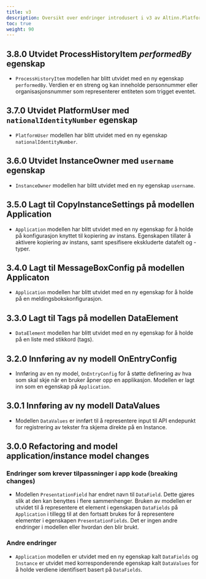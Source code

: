 ```yaml
---
title: v3
description: Oversikt over endringer introdusert i v3 av Altinn.Platform.Storage.Interface.
toc: true
weight: 90
---
```


## 3.8.0 Utvidet ProcessHistoryItem _performedBy_ egenskap
- `ProcessHistoryItem` modellen har blitt utvidet med en ny egenskap `performedBy`. 
Verdien er en streng og kan inneholde personnummer eller organisasjonsnummer som representerer
entiteten som trigget eventet.

## 3.7.0 Utvidet PlatformUser med `nationalIdentityNumber` egenskap
- `PlatformUser` modellen har blitt utvidet med en ny egenskap `nationalIdentityNumber`.

## 3.6.0 Utvidet InstanceOwner med `username` egenskap
- `InstanceOwner` modellen har blitt utvidet med en ny egenskap `username`.

## 3.5.0 Lagt til CopyInstanceSettings på modellen Application
- `Application` modellen har blitt utvidet med en ny egenskap for å holde på konfigurasjon knyttet til kopiering av instans.
  Egenskapen tillater å aktivere kopiering av instans, samt spesifisere ekskluderte datafelt og -typer.

## 3.4.0 Lagt til MessageBoxConfig på modellen Applicaton

- `Application` modellen har blitt utvidet med en ny egenskap for å holde på en meldingsbokskonfigurasjon.

## 3.3.0 Lagt til Tags på modellen DataElement

- `DataElement` modellen har blitt utvidet med en ny egenskap for å holde på en liste med stikkord (tags).

## 3.2.0 Innføring av ny modell OnEntryConfig

- Innføring av en ny model, `OnEntryConfig` for å støtte definering av hva som skal skje når en bruker åpner opp en applikasjon. Modellen er lagt inn som en egenskap på `Application`.

## 3.0.1 Innføring av ny modell DataValues

- Modellen `DataValues` er innført til å representere input til API endepunkt for registrering av tekster fra skjema direkte på en Instance.

## 3.0.0 Refactoring and model application/instance model changes

### Endringer som krever tilpassninger i app kode (breaking changes)

- Modellen `PresentationField` har endret navn til `DataField`.
  Dette gjøres slik at den kan benyttes i flere sammenhenger. Bruken av modellen er utvidet til å representere et element i egenskapen `DataFields` på `Application` i tillegg til at den fortsatt brukes for å representere elementer i egenskapen `PresentationFields`. Det er ingen andre endringer i modellen eller hvordan den blir brukt.

### Andre endringer

- `Application` modellen er utvidet med en ny egenskap kalt `DataFields` og `Instance` er utvidet med korresponderende egenskap kalt `DataValues` for å holde verdiene identifisert basert på `DataFields`.
